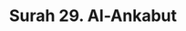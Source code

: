 ---
title       : "Surah 29. Al-Ankabut"
DATE        : 7/25/2018 9:18:17 AM
draft       : false
TYPE        : "quran"

BookCode    : "ARB"
SurahNumber : "29"
TotalAyah   : "69"
---